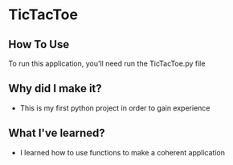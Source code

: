# TicTacToe
 

## How To Use

To run this application, you'll need run the TicTacToe.py file

## Why did I make it?

* This is my first python project in order to gain experience

## What I've learned?

* I learned how to use functions to make a coherent application